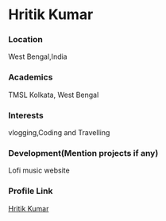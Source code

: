 # Hritik Kumar

### Location

West Bengal,India

### Academics

TMSL Kolkata, West Bengal

### Interests

vlogging,Coding and Travelling

### Development(Mention projects if any)

Lofi music website

### Profile Link

[Hritik Kumar](https://github.com/hritik-6918)
